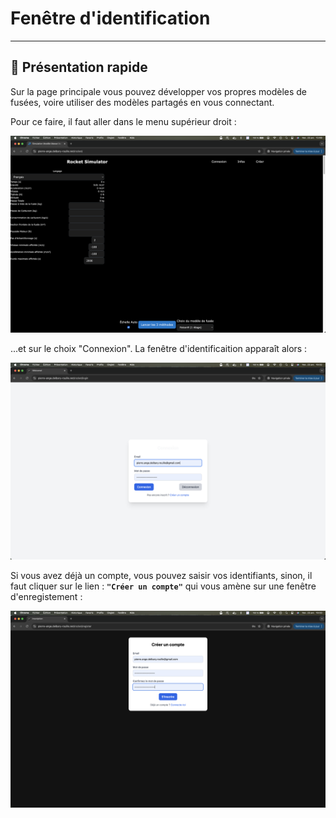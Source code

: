 
# Fenêtre d'identification

---

## 🚀 Présentation rapide

Sur la page principale vous pouvez développer vos propres modèles de fusées, voire utiliser des modèles partagés en vous connectant.

Pour ce faire, il faut aller dans le menu supérieur droit :


![Fenêtre principale](../_static/ecran-d-accueil.png)

...et sur le choix "Connexion". La fenêtre d'identificaition apparaît alors :

![Fenêtre principale](../_static/login.png)

Si vous avez déjà un compte, vous pouvez saisir vos identifiants, sinon, il faut cliquer sur le lien : **`"Créer un compte"`** qui vous amène sur une fenêtre d'enregistement : 

![Fenêtre principale](../_static/enregistrement.png)